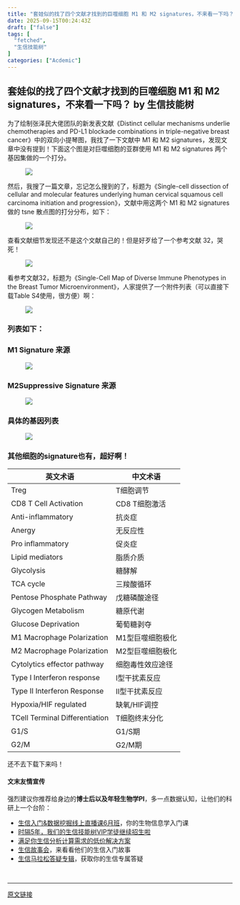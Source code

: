 ```yaml
---
title: "套娃似的找了四个文献才找到的巨噬细胞 M1 和 M2 signatures，不来看一下吗？"
date: 2025-09-15T00:24:43Z
draft: ["false"]
tags: [
  "fetched",
  "生信技能树"
]
categories: ["Acdemic"]
---
```

套娃似的找了四个文献才找到的巨噬细胞 M1 和 M2 signatures，不来看一下吗？ by 生信技能树
------
<div><section data-tool="mdnice编辑器" data-website="https://www.mdnice.com" data-pm-slice="0 0 []"><p data-tool="mdnice编辑器"><span leaf="">为了绘制张泽民大佬团队的新发表文献<span textstyle="">《Distinct cellular mechanisms underlie chemotherapies and PD-L1 blockade combinations in triple-negative breast cancer》</span>中的双向小提琴图，我找了一下文献中 M1 和 M2 signatures，发现文章中没有提到！下面这个图是对巨噬细胞的亚群使用 M1 和 M2 signatures 两个基因集做的一个打分。</span></p><figure data-tool="mdnice编辑器"><span leaf=""><img data-src="https://mmbiz.qpic.cn/mmbiz_jpg/cZNhZQ6j4wzeqgKibhlt41MDicDdnDHJNqudfvUu7iaZIXhEibPvKPlXe39RytgZg5iaIe7INNaVqpkrqIRGf1SoaUQ/640?wx_fmt=jpeg&amp;from=appmsg" data-ratio="0.7054507337526206" data-type="jpeg" data-w="954" data-imgfileid="100059281" src="https://mmbiz.qpic.cn/mmbiz_jpg/cZNhZQ6j4wzeqgKibhlt41MDicDdnDHJNqudfvUu7iaZIXhEibPvKPlXe39RytgZg5iaIe7INNaVqpkrqIRGf1SoaUQ/640?wx_fmt=jpeg&amp;from=appmsg"></span></figure><p data-tool="mdnice编辑器"><span leaf="">然后，我搜了一篇文章，忘记怎么搜到的了，标题为<span textstyle="">《Single-cell dissection of cellular and molecular features underlying human cervical squamous cell carcinoma initiation and progression》</span>，文献中用这两个 M1 和 M2 signatures做的 tsne 散点图的打分分布，如下：</span></p><figure data-tool="mdnice编辑器"><span leaf=""><img data-src="https://mmbiz.qpic.cn/mmbiz_png/cZNhZQ6j4wzeqgKibhlt41MDicDdnDHJNqZK6rlXNpbtyocOuleex8rroWLtMIIKJrqtJibyjvwA0tHK1DGUFiau5g/640?wx_fmt=png&amp;from=appmsg" data-ratio="1.514957264957265" data-type="png" data-w="468" data-imgfileid="100059283" src="https://mmbiz.qpic.cn/mmbiz_png/cZNhZQ6j4wzeqgKibhlt41MDicDdnDHJNqZK6rlXNpbtyocOuleex8rroWLtMIIKJrqtJibyjvwA0tHK1DGUFiau5g/640?wx_fmt=png&amp;from=appmsg"></span></figure><p data-tool="mdnice编辑器"><span leaf="">查看文献细节发现还不是这个文献自己的！但是好歹给了一个参考文献 32，哭死！</span></p><figure data-tool="mdnice编辑器"><span leaf=""><img data-src="https://mmbiz.qpic.cn/mmbiz_png/cZNhZQ6j4wzeqgKibhlt41MDicDdnDHJNqhsxicuUl2KGmSSeibM0o2FpJIJ7xZhBdyrCBnYlkImfc4lwLOJ6Hlc7A/640?wx_fmt=png&amp;from=appmsg" data-ratio="0.20659062103929024" data-type="png" data-w="789" data-imgfileid="100059280" src="https://mmbiz.qpic.cn/mmbiz_png/cZNhZQ6j4wzeqgKibhlt41MDicDdnDHJNqhsxicuUl2KGmSSeibM0o2FpJIJ7xZhBdyrCBnYlkImfc4lwLOJ6Hlc7A/640?wx_fmt=png&amp;from=appmsg"></span></figure><p data-tool="mdnice编辑器"><span leaf="">看参考文献32，标题为<span textstyle="">《Single-Cell Map of Diverse Immune Phenotypes in the Breast Tumor Microenvironment》</span>，人家提供了一个<span textstyle="">附件列表（可以直接下载Table S4使用，很方便）</span>啊：</span></p><figure data-tool="mdnice编辑器"><span leaf=""><img data-src="https://mmbiz.qpic.cn/mmbiz_png/cZNhZQ6j4wzeqgKibhlt41MDicDdnDHJNqRA1x6icybRtibv0IugjKJEjKpHnw669H6yE2vdfUVYUNib40oeZFkp8JA/640?wx_fmt=png&amp;from=appmsg" data-ratio="0.7529610829103215" data-type="png" data-w="591" data-imgfileid="100059279" src="https://mmbiz.qpic.cn/mmbiz_png/cZNhZQ6j4wzeqgKibhlt41MDicDdnDHJNqRA1x6icybRtibv0IugjKJEjKpHnw669H6yE2vdfUVYUNib40oeZFkp8JA/640?wx_fmt=png&amp;from=appmsg"></span></figure><h3 data-tool="mdnice编辑器"><span data-cacheurl="" data-remoteid=""></span><span></span><span><span leaf="">列表如下：</span></span><span></span></h3><h3 data-tool="mdnice编辑器"><span data-cacheurl="" data-remoteid=""></span><span></span><span><span leaf="">M1 Signature 来源</span></span><span></span></h3><figure data-tool="mdnice编辑器"><span leaf=""><img data-src="https://mmbiz.qpic.cn/mmbiz_png/cZNhZQ6j4wzeqgKibhlt41MDicDdnDHJNqLwQia6a4orxEl6otcQXftc3rb0Juiar1KydaoZRvFMZWTedCHmA9KfEQ/640?wx_fmt=png&amp;from=appmsg" data-ratio="0.45555555555555555" data-type="png" data-w="1080" data-imgfileid="100059282" src="https://mmbiz.qpic.cn/mmbiz_png/cZNhZQ6j4wzeqgKibhlt41MDicDdnDHJNqLwQia6a4orxEl6otcQXftc3rb0Juiar1KydaoZRvFMZWTedCHmA9KfEQ/640?wx_fmt=png&amp;from=appmsg"></span></figure><h3 data-tool="mdnice编辑器"><span data-cacheurl="" data-remoteid=""></span><span></span><span><span leaf="">M2Suppressive Signature 来源</span></span><span></span></h3><figure data-tool="mdnice编辑器"><span leaf=""><img data-src="https://mmbiz.qpic.cn/mmbiz_png/cZNhZQ6j4wzeqgKibhlt41MDicDdnDHJNqCNicVPibDibGiamEeu2icxhXwHk6I4t1ck5gVkAicVyNEVoWUCZIZgR0ujIQ/640?wx_fmt=png&amp;from=appmsg" data-ratio="0.47685185185185186" data-type="png" data-w="1080" data-imgfileid="100059288" src="https://mmbiz.qpic.cn/mmbiz_png/cZNhZQ6j4wzeqgKibhlt41MDicDdnDHJNqCNicVPibDibGiamEeu2icxhXwHk6I4t1ck5gVkAicVyNEVoWUCZIZgR0ujIQ/640?wx_fmt=png&amp;from=appmsg"></span></figure><h3 data-tool="mdnice编辑器"><span data-cacheurl="" data-remoteid=""></span><span></span><span><span leaf="">具体的基因列表</span></span><span></span></h3><figure data-tool="mdnice编辑器"><span leaf=""><img data-src="https://mmbiz.qpic.cn/mmbiz_png/cZNhZQ6j4wzeqgKibhlt41MDicDdnDHJNqpzmU5YneoQnfR3Dgic3WrDfQ9xKLsrDDmpLiaEvVUl9wibUdWbWCCWaQQ/640?wx_fmt=png&amp;from=appmsg" data-ratio="0.25833333333333336" data-type="png" data-w="1080" data-imgfileid="100059287" src="https://mmbiz.qpic.cn/mmbiz_png/cZNhZQ6j4wzeqgKibhlt41MDicDdnDHJNqpzmU5YneoQnfR3Dgic3WrDfQ9xKLsrDDmpLiaEvVUl9wibUdWbWCCWaQQ/640?wx_fmt=png&amp;from=appmsg"></span></figure><h3 data-tool="mdnice编辑器"><span data-cacheurl="" data-remoteid=""></span><span></span><span><span leaf="">其他细胞的signature也有，超好啊！</span></span><span></span></h3><section data-tool="mdnice编辑器"><table><thead><tr><th><section><span leaf="">英文术语</span></section></th><th><section><span leaf="">中文术语</span></section></th></tr></thead><tbody><tr><td><section><span leaf="">Treg</span></section></td><td><section><span leaf="">T细胞调节</span></section></td></tr><tr><td><section><span leaf="">CD8 T Cell Activation</span></section></td><td><section><span leaf="">CD8 T细胞激活</span></section></td></tr><tr><td><section><span leaf="">Anti-inflammatory</span></section></td><td><section><span leaf="">抗炎症</span></section></td></tr><tr><td><section><span leaf="">Anergy</span></section></td><td><section><span leaf="">无反应性</span></section></td></tr><tr><td><section><span leaf="">Pro inflammatory</span></section></td><td><section><span leaf="">促炎症</span></section></td></tr><tr><td><section><span leaf="">Lipid mediators</span></section></td><td><section><span leaf="">脂质介质</span></section></td></tr><tr><td><section><span leaf="">Glycolysis</span></section></td><td><section><span leaf="">糖酵解</span></section></td></tr><tr><td><section><span leaf="">TCA cycle</span></section></td><td><section><span leaf="">三羧酸循环</span></section></td></tr><tr><td><section><span leaf="">Pentose Phosphate Pathway</span></section></td><td><section><span leaf="">戊糖磷酸途径</span></section></td></tr><tr><td><section><span leaf="">Glycogen Metabolism</span></section></td><td><section><span leaf="">糖原代谢</span></section></td></tr><tr><td><section><span leaf="">Glucose Deprivation</span></section></td><td><section><span leaf="">葡萄糖剥夺</span></section></td></tr><tr><td><section><span leaf=""><span textstyle="">M1 Macrophage Polarization</span></span></section></td><td><section><span leaf="">M1型巨噬细胞极化</span></section></td></tr><tr><td><section><span leaf=""><span textstyle="">M2 Macrophage Polarization</span></span></section></td><td><section><span leaf="">M2型巨噬细胞极化</span></section></td></tr><tr><td><section><span leaf="">Cytolytics effector pathway</span></section></td><td><section><span leaf="">细胞毒性效应途径</span></section></td></tr><tr><td><section><span leaf="">Type I Interferon response</span></section></td><td><section><span leaf="">Ⅰ型干扰素反应</span></section></td></tr><tr><td><section><span leaf="">Type II Interferon Response</span></section></td><td><section><span leaf="">Ⅱ型干扰素反应</span></section></td></tr><tr><td><section><span leaf="">Hypoxia/HIF regulated</span></section></td><td><section><span leaf="">缺氧/HIF调控</span></section></td></tr><tr><td><section><span leaf="">TCell Terminal Differentiation</span></section></td><td><section><span leaf="">T细胞终末分化</span></section></td></tr><tr><td><section><span leaf="">G1/S</span></section></td><td><section><span leaf="">G1/S期</span></section></td></tr><tr><td><section><span leaf="">G2/M</span></section></td><td><section><span leaf="">G2/M期</span></section></td></tr></tbody></table></section><p data-tool="mdnice编辑器"><span leaf="">还不去下载下来吗！</span></p></section><section data-tool="mdnice编辑器" data-website="https://www.mdnice.com" data-pm-slice="0 0 []"><h4 data-tool="mdnice编辑器"><span leaf="">文末友情宣传</span></h4><p data-tool="mdnice编辑器"><span leaf="">强烈建议你推荐给身边的</span><strong><span leaf="">博士后以及年轻生物学PI</span></strong><span leaf="">，多一点数据认知，让他们的科研上一个台阶：</span></p><ul></ul></section><ul><li><section><span leaf=""><a target="_blank" href="https://mp.weixin.qq.com/s?__biz=MzAxMDkxODM1Ng==&amp;mid=2247542582&amp;idx=1&amp;sn=ff782faea2bf72a56ed3f058e1cda526&amp;scene=21#wechat_redirect" textvalue="生信入门&amp;数据挖掘线上直播课6月班" data-itemshowtype="0" linktype="text" data-linktype="2"><span textstyle="">生信入门&amp;数据挖掘线上直播课6月班</span></a><span textstyle="">，你的生物信息学入门课</span></span></section></li><li><section><span leaf=""><a target="_blank" href="https://mp.weixin.qq.com/s?__biz=MzAxMDkxODM1Ng==&amp;mid=2247525079&amp;idx=1&amp;sn=0b997af16a58195b4192691373048fd5&amp;scene=21#wechat_redirect" textvalue="时隔5年，我们的生信技能树VIP学徒继续招生啦" data-itemshowtype="0" linktype="text" data-linktype="2"><span textstyle="">时隔5年，我们的生信技能树VIP学徒继续招生啦</span></a></span></section></li><li><section><span leaf=""><a target="_blank" href="https://mp.weixin.qq.com/s?__biz=MzUzMTEwODk0Ng==&amp;mid=2247530048&amp;idx=1&amp;sn=28aa7bbd5e00521f79e074496a5f5d66&amp;scene=21#wechat_redirect" textvalue="满足你生信分析计算需求的低价解决方案" data-itemshowtype="0" linktype="text" data-linktype="2">满足你生信分析计算需求的低价解决方案</a></span></section></li><li><section><span leaf=""><a target="_blank" href="https://mp.weixin.qq.com/mp/appmsgalbum?__biz=MzAxMDkxODM1Ng==&amp;action=getalbum&amp;album_id=1679199708449144836&amp;scene=173&amp;subscene=207&amp;sessionid=1745492310&amp;enterid=1745492314&amp;from_msgid=2247541298&amp;from_itemidx=1&amp;count=3&amp;nolastread=1#wechat_redirect" textvalue="生信故事会" data-itemshowtype="0" linktype="text" data-linktype="2">生信故事会</a>，来看看他们的生信入门故事</span></section></li><li><section><span leaf=""><a target="_blank" href="https://mp.weixin.qq.com/mp/appmsgalbum?__biz=MzAxMDkxODM1Ng==&amp;action=getalbum&amp;album_id=3690970204957147140&amp;scene=173&amp;subscene=207&amp;sessionid=1745066271&amp;enterid=1745066274&amp;from_msgid=2247540702&amp;from_itemidx=1&amp;count=3&amp;nolastread=1#wechat_redirect" textvalue="生信马拉松答疑专辑" data-itemshowtype="0" linktype="text" data-linktype="2">生信马拉松答疑专辑</a>，获取你的生信专属答疑</span></section></li></ul><section><span leaf=""><br></span></section><p><mp-style-type data-value="3"></mp-style-type></p></div>  
<hr>
<a href="https://mp.weixin.qq.com/s/fb4Ls-fO46JsoF_DhdtsaQ",target="_blank" rel="noopener noreferrer">原文链接</a>
